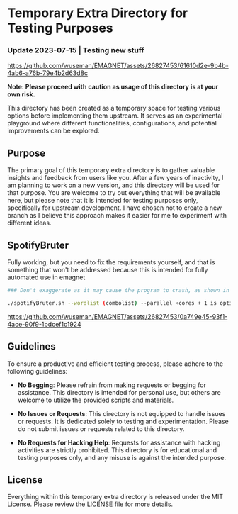 # Temporary Extra Directory for Testing Purposes


### Update 2023-07-15 | Testing new stuff

https://github.com/wuseman/EMAGNET/assets/26827453/61610d2e-9b4b-4ab6-a76b-79e4b2d63d8c



**Note: Please proceed with caution as usage of this directory is at your own risk.**

This directory has been created as a temporary space for testing various options before implementing them upstream. It serves as an experimental playground where different functionalities, configurations, and potential improvements can be explored.

## Purpose

The primary goal of this temporary extra directory is to gather valuable insights and feedback from users like you. After a few years of inactivity, I am planning to work on a new version, and this directory will be used for that purpose. You are welcome to try out everything that will be available here, but please note that it is intended for testing purposes only, specifically for upstream development. I have chosen not to create a new branch as I believe this approach makes it easier for me to experiment with different ideas.

## SpotifyBruter

Fully working, but you need to fix the requirements yourself, and that is something that won't be addressed because this is intended for fully automated use in emagnet

```bash
### Don't exaggerate as it may cause the program to crash, as shown in the video.

./spotifyBruter.sh --wordlist (combolist) --parallel <cores + 1 is optimal>
```

https://github.com/wuseman/EMAGNET/assets/26827453/0a749e45-93f1-4ace-90f9-1bdcef1c1924

## Guidelines

To ensure a productive and efficient testing process, please adhere to the following guidelines:

- **No Begging**: Please refrain from making requests or begging for assistance. This directory is intended for personal use, but others are welcome to utilize the provided scripts and materials.

- **No Issues or Requests**: This directory is not equipped to handle issues or requests. It is dedicated solely to testing and experimentation. Please do not submit issues or requests related to this directory.

- **No Requests for Hacking Help**: Requests for assistance with hacking activities are strictly prohibited. This directory is for educational and testing purposes only, and any misuse is against the intended purpose.

## License

Everything within this temporary extra directory is released under the MIT License. Please review the LICENSE file for more details.



